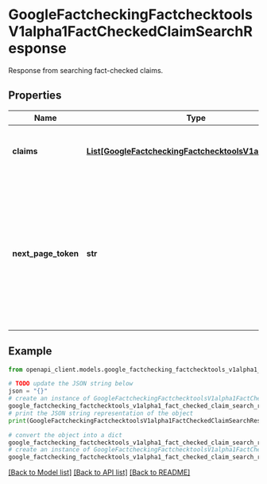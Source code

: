 # GoogleFactcheckingFactchecktoolsV1alpha1FactCheckedClaimSearchResponse

Response from searching fact-checked claims.

## Properties

Name | Type | Description | Notes
------------ | ------------- | ------------- | -------------
**claims** | [**List[GoogleFactcheckingFactchecktoolsV1alpha1Claim]**](GoogleFactcheckingFactchecktoolsV1alpha1Claim.md) | The list of claims and all of their associated information. | [optional] 
**next_page_token** | **str** | The next pagination token in the Search response. It should be used as the &#x60;page_token&#x60; for the following request. An empty value means no more results. | [optional] 

## Example

```python
from openapi_client.models.google_factchecking_factchecktools_v1alpha1_fact_checked_claim_search_response import GoogleFactcheckingFactchecktoolsV1alpha1FactCheckedClaimSearchResponse

# TODO update the JSON string below
json = "{}"
# create an instance of GoogleFactcheckingFactchecktoolsV1alpha1FactCheckedClaimSearchResponse from a JSON string
google_factchecking_factchecktools_v1alpha1_fact_checked_claim_search_response_instance = GoogleFactcheckingFactchecktoolsV1alpha1FactCheckedClaimSearchResponse.from_json(json)
# print the JSON string representation of the object
print(GoogleFactcheckingFactchecktoolsV1alpha1FactCheckedClaimSearchResponse.to_json())

# convert the object into a dict
google_factchecking_factchecktools_v1alpha1_fact_checked_claim_search_response_dict = google_factchecking_factchecktools_v1alpha1_fact_checked_claim_search_response_instance.to_dict()
# create an instance of GoogleFactcheckingFactchecktoolsV1alpha1FactCheckedClaimSearchResponse from a dict
google_factchecking_factchecktools_v1alpha1_fact_checked_claim_search_response_from_dict = GoogleFactcheckingFactchecktoolsV1alpha1FactCheckedClaimSearchResponse.from_dict(google_factchecking_factchecktools_v1alpha1_fact_checked_claim_search_response_dict)
```
[[Back to Model list]](../README.md#documentation-for-models) [[Back to API list]](../README.md#documentation-for-api-endpoints) [[Back to README]](../README.md)



